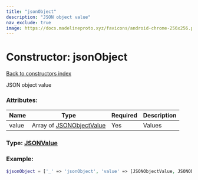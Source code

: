 ```yaml
---
title: "jsonObject"
description: "JSON object value"
nav_exclude: true
image: https://docs.madelineproto.xyz/favicons/android-chrome-256x256.png
---
```

# Constructor: jsonObject  
[Back to constructors index](/API_docs/constructors/index.md)



JSON object value

### Attributes:

| Name     |    Type       | Required | Description |
|----------|---------------|----------|-------------|
|value|Array of [JSONObjectValue](/API_docs/types/JSONObjectValue.md) | Yes|Values|



### Type: [JSONValue](/API_docs/types/JSONValue.md)


### Example:

```php
$jsonObject = ['_' => 'jsonObject', 'value' => [JSONObjectValue, JSONObjectValue]];
```  
